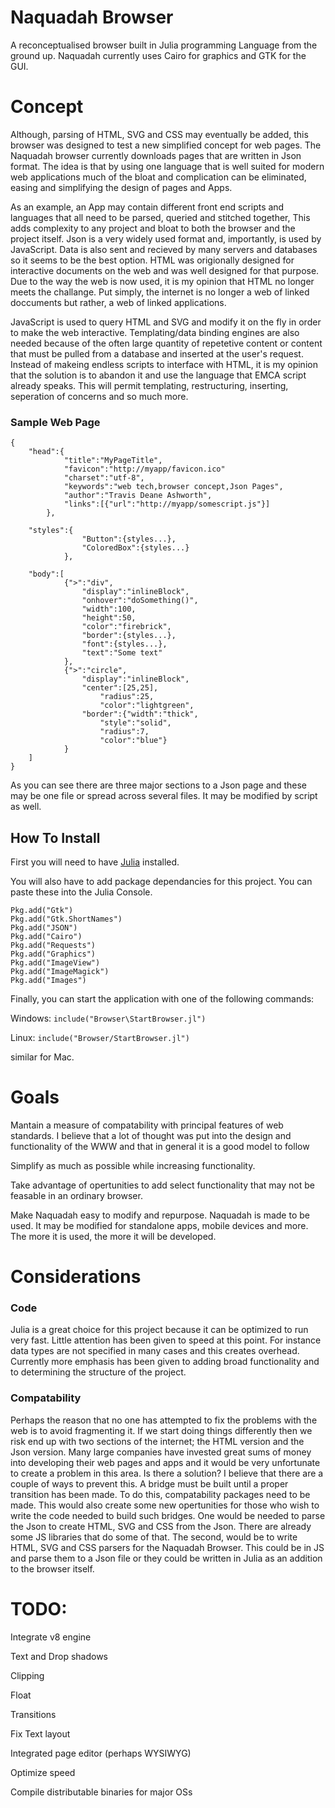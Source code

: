 # Naquadah Browser 
A reconceptualised browser built in Julia programming Language from the ground up. Naquadah currently uses Cairo for graphics and GTK for the GUI.
# Concept
Although, parsing of HTML, SVG and CSS may eventually be added, this browser was designed to test a new simplified concept for web pages. The Naquadah browser currently downloads pages that are written in Json format. The idea is that by using one language that is well suited for modern web applications much of the bloat and complication can be eliminated, easing and simplifying the design of pages and Apps.

As an example, an App may contain different front end scripts and languages that all need to be parsed, queried and stitched together, This adds complexity to any project and bloat to both the browser and the project itself. Json is a very widely used format and, importantly, is used by JavaScript. Data is also sent and recieved by many servers and databases so it seems to be the best option. HTML was origionally designed for interactive documents on the web and was well designed for that purpose. Due to the way the web is now used, it is my opinion that HTML no longer meets the challange. Put simply, the internet is no longer a web of linked doccuments but rather, a web of linked applications. 

JavaScript is used to query HTML and SVG and modify it on the fly in order to make the web interactive. Templating/data binding engines are also needed because of the often large quantity of repetetive content or content that must be pulled from a database and inserted at the user's request. Instead of makeing endless scripts to interface with HTML, it is my opinion that the solution is to abandon it and use the language that EMCA script already speaks. This will permit templating, restructuring, inserting, seperation of concerns and so much more.

### Sample Web Page
```
{
	"head":{
			"title":"MyPageTitle",
			"favicon":"http://myapp/favicon.ico"
		   	"charset":"utf-8",
		   	"keywords":"web tech,browser concept,Json Pages",
		   	"author":"Travis Deane Ashworth",
		  	"links":[{"url":"http://myapp/somescript.js"}]
		},

	"styles":{
				"Button":{styles...},
				"ColoredBox":{styles...}
			},

	"body":[
			{">":"div", 
				"display":"inlineBlock", 
				"onhover":"doSomething()",
				"width":100, 
				"height":50, 
				"color":"firebrick",
				"border":{styles...},
				"font":{styles...},
				"text":"Some text"
			},
			{">":"circle",
				"display":"inlineBlock", 
				"center":[25,25],
    				"radius":25,		
    				"color":"lightgreen",
				"border":{"width":"thick", 
					"style":"solid", 
					"radius":7,
					"color":"blue"}
			}
	]
}
```
As you can see there are three major sections to a Json page and these may be one file or spread across several files. It may be modified by script as well.

## How To Install 
First you will need to have  [Julia](http://julialang.org/downloads/) installed.

You will also have to add package dependancies for this project. You can paste these into the Julia Console.
```
Pkg.add("Gtk")
Pkg.add("Gtk.ShortNames")
Pkg.add("JSON")
Pkg.add("Cairo")
Pkg.add("Requests")
Pkg.add("Graphics")
Pkg.add("ImageView")
Pkg.add("ImageMagick")
Pkg.add("Images")
```

Finally, you can start the application with one of the following commands:

Windows: ```include("Browser\StartBrowser.jl")```

Linux:   ```include("Browser/StartBrowser.jl")```

similar for Mac.

# Goals
Mantain a measure of compatability with principal features of web standards. I believe that a lot of thought was put into the design and functionality of the WWW and that in general it is a good model to follow

Simplify as much as possible while increasing functionality.

Take advantage of opertunities to add select functionality that may not be feasable in an ordinary browser.

Make Naquadah easy to modify and repurpose. Naquadah is made to be used. It may be modified for standalone apps, mobile devices and more. The more it is used, the more it will be developed.


# Considerations
### Code
Julia is a great choice for this project because it can be optimized to run very fast. Little attention has been given to speed at this point. For instance data types are not specified in many cases and this creates overhead. Currently more emphasis has been given to adding broad functionality and to determining the structure of the project.

### Compatability
Perhaps the reason that no one has attempted to fix the problems with the web is to avoid fragmenting it. If we start doing things differently then we risk end up with two sections of the internet; the HTML version and the Json version. Many large companies have invested great sums of money into developing their web pages and apps and it would be very unfortunate to create a problem in this area. 
Is there a solution? I believe that there are a couple of ways to prevent this. A bridge must be built until a proper transition has been made. To do this, compatability packages need to be made. This would also create some new opertunities for those who wish to write the code needed to build such bridges.
One would be needed to parse the Json to create HTML, SVG and CSS from the Json. There are already some JS libraries that do some of that.
The second, would be to write HTML, SVG and CSS parsers for the Naquadah Browser. This could be in JS and parse them to a Json file or they could be written in Julia as an addition to the browser itself.

# TODO:
Integrate v8 engine

Text and Drop shadows

Clipping

Float

Transitions

Fix Text layout

Integrated page editor (perhaps WYSIWYG)

Optimize speed

Compile distributable binaries for major OSs




